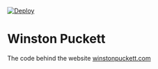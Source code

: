 [![Deploy](https://github.com/winstonpuckett/winstonpuckett-site/actions/workflows/deploy.yml/badge.svg)](https://github.com/winstonpuckett/winstonpuckett-site/actions/workflows/deploy.yml)

# Winston Puckett

The code behind the website [winstonpuckett.com](https://winstonpuckett.com)
